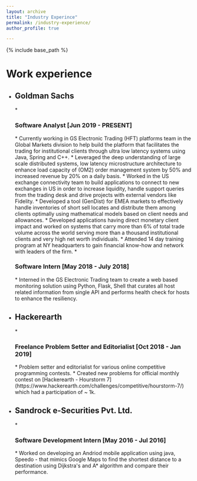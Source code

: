 ```yaml
---
layout: archive
title: "Industry Experince"
permalink: /industry-experience/
author_profile: true

---
```


{% include base_path %}

Work experience
======
* <h2>Goldman Sachs</h2>
  * <h3>Software Analyst [Jun 2019 - PRESENT]</h3>
    * Currently working in GS Electronic Trading (HFT) platforms team in the Global Markets division to help build the platform that facilitates the trading for institutional clients through ultra low latency systems using Java, Spring and C++.
    * Leveraged the deep understanding of large scale distributed systems, low latency microstructure architecture to enhance load capacity of (OM2) order management system by 50% and increased revenue by 20% on a daily basis.
    * Worked in the US exchange connectivity team to build applications to connect to new exchanges in US in order to increase liquidity, handle support queries from the trading desk and drive projects with external vendors like Fidelity.
    * Developed a tool (GenDist) for EMEA markets to effectively handle inventories of short sell locates and distribute them among clients optimally using mathematical models based on client needs and allowances.
    * Developed applications having direct monetary client impact and worked on systems that carry more than 6% of total trade volume across the world serving more than a thousand institutional clients and very high net worth individuals.
    * Attended 14 day training program at NY headquarters to gain financial know-how and network with leaders of the firm.
  * <h3>Software Intern [May 2018 - July 2018]</h3>
    * Interned in the GS Electronic Trading team to create a web based monitoring solution using Python, Flask, Shell that curates all host related information from single API and performs health check for hosts to enhance the resiliency.

* <h2>Hackerearth</h2>
  * <h3>Freelance Problem Setter and Editorialist [Oct 2018 - Jan 2019]</h3>
    * Problem setter and editorialist for various online competitive programming contests.
    * Created new problems for official monthly contest on [Hackerearth - Hourstorm 7](https://www.hackerearth.com/challenges/competitive/hourstorm-7/) which had a participation of ~ 1k.

* <h2>Sandrock e-Securities Pvt. Ltd.</h2>
  * <h3>Software Development Intern [May 2016 - Jul 2016]</h3>
    * Worked on developing an Andriod mobile application using java, Speedo - that mimics Google Maps to find the shortest distance to a destination using Dijkstra's and A* algorithm and compare their performance.